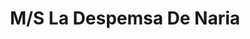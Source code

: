 ---
title: "M/S La Despemsa De Naria"
url: /la-chorrera/m-s-la-despemsa-de-naria/
shop: Lebensmittel
---